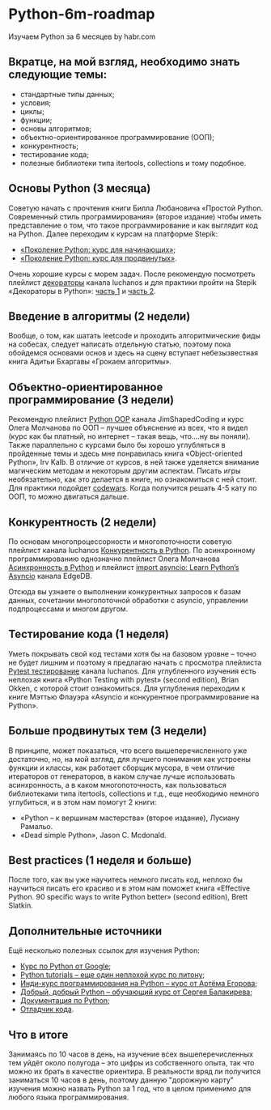 # Python-6m-roadmap
Изучаем Python за 6 месяцев by habr.com

## Вкратце, на мой взгляд, необходимо знать следующие темы:

- стандартные типы данных;
- условия;
- циклы;
- функции;
- основы алгоритмов;
- объектно-ориентированное программирование (ООП);
- конкурентность;
- тестирование кода;
- полезные библиотеки типа itertools, collections и тому подобное.

## Основы Python (3 месяца)

Советую начать с прочтения книги Билла Любановича «Простой Python. Современный стиль программирования» (второе издание) чтобы иметь представление о том, что такое программирование и как выглядит код на Python. Далее переходим к курсам на платформе Stepik:
- [«Поколение Python: курс для начинающих»](https://stepik.org/course/58852/info);
- [«Поколение Python: курс для продвинутых»](https://stepik.org/course/68343/info).

Очень хорошие курсы с морем задач.
После рекомендую посмотреть плейлист [декораторы](https://www.youtube.com/playlist?list=PLlKID9PnOE5h8VJyEiEd_Uv_-tt9KX7MD) канала luchanos и для практики пройти на Stepik «Декораторы в Python»: [часть 1](https://stepik.org/lesson/63305/step/1) и [часть 2](https://stepik.org/lesson/63306/step/1).

## Введение в алгоритмы (2 недели)

Вообще, о том, как шатать leetcode и проходить алгоритмические фиды на собесах, следует написать отдельную статью, поэтому пока обойдемся основами основ и здесь на сцену вступает небезызвестная книга Адитьи Бхаргавы «Грокаем алгоритмы».

## Объектно-ориентированное программирование (3 недели)

Рекомендую плейлист [Python OOP](https://www.youtube.com/playlist?list=PLOkVupluCIjvfzQFgjiSQIccKiC-BJXwi) канала JimShapedCoding и курс Олега Молчанова по ООП – лучшее объяснение из всех, что я видел (курс как бы платный, но интернет – такая вещь, что….ну вы поняли).
Также параллельно с курсами было бы хорошо углубляться в пройденные темы и здесь мне понравилась книга «Object-oriented Python», Irv Kalb.
В отличие от курсов, в ней также уделяется внимание магическим методам и некоторым другим аспектам. Писать игры необязательно, как это делается в книге, но ознакомиться с ней стоит.
Для практики подойдет [codewars](https://www.codewars.com/). Когда получится решать 4-5 кату по ООП, то можно двигаться дальше.


## Конкурентность (2 недели)

По основам многопроцессорности и многопоточности советую плейлист канала luchanos [Конкурентность в Python](https://www.youtube.com/playlist?list=PLlKID9PnOE5ibKy6U7XaCA2Nqk_R1d5CJ).
По асинхронному программированию однозначно плейлист Олега Молчанова [Асинхронность в Python](https://www.youtube.com/playlist?list=PLlWXhlUMyooawilqK4lPXRvxtbYiw34S8) и плейлист [import asyncio: Learn Python’s Asyncio](https://www.youtube.com/playlist?list=PLhNSoGM2ik6SIkVGXWBwerucXjgP1rHmB) канала EdgeDB.

Отсюда вы узнаете о выполнении конкурентных запросов к базам данных, сочетании многопоточной обработки с asyncio, управлении подпроцессами и многом другом.


## Тестирование кода (1 неделя)

Уметь покрывать свой код тестами хотя бы на базовом уровне – точно не будет лишним и поэтому я предлагаю начать с просмотра плейлиста [Pytest тестирование](https://www.youtube.com/playlist?list=PLlKID9PnOE5hCuNW8L-qxC12U7WPWG6YS) канала luchanos.
Для углубленного изучения есть неплохая книга «Python Testing with pytest» (second edition), Brian Okken, с которой стоит ознакомиться.
Для углубления переходим к книге Мэттью Флауэра «Asyncio и конкурентное программирование на Python».


## Больше продвинутых тем (3 недели)

В принципе, может показаться, что всего вышеперечисленного уже достаточно, но, на мой взгляд, для лучшего понимания как устроены функции и классы, как работает сборщик мусора, в чем отличие итераторов от генераторов, в каком случае лучше использовать асинхронность, а в каком многопоточность, как пользоваться библиотеками типа itertools, collections и т.д., еще необходимо немного углубиться, и в этом нам помогут 2 книги:
- «Python – к вершинам мастерства» (второе издание), Лусиану Рамальо.
- «Dead simple Python», Jason C. Mcdonald.

## Best practices (1 неделя и больше)

После того, как вы уже научитесь немного писать код, неплохо бы научиться писать его красиво и в этом нам поможет книга «Effective Python. 90 specific ways to write Python better» (second edition), Brett Slatkin.


## Дополнительные источники

Ещё несколько полезных ссылок для изучения Python:
- [Курс по Python от Google](https://www.coursera.org/professional-certificates/google-it-automation);
- [Python tutorials – еще один неплохой курс по питону](https://pynative.com/python/);
- [Инди-курс программирования на Python – курс от Артёма Егорова](https://stepik.org/course/63085/info);
- [Добрый, добрый Python – обучающий курс от Сергея Балакирева](https://stepik.org/course/100707/promo);
- [Документация по Python](https://www.python.org/doc/versions/);
- [Отладчик кода](https://pythontutor.com/).

## Что в итоге

Занимаясь по 10 часов в день, на изучение всех вышеперечисленных тем уйдёт около полугода – это цифры из собственного опыта, так что можно их брать в качестве ориентира.
В реальности вряд ли получится заниматься 10 часов в день, поэтому данную "дорожную карту" изучения можно назвать Python за 1 год, что в целом применимо для любого языка программирования.
